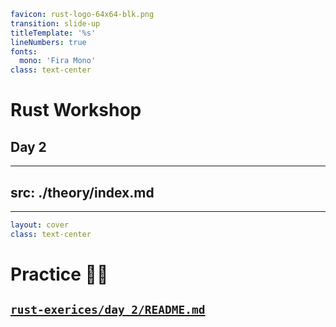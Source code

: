 ```yaml
favicon: rust-logo-64x64-blk.png
transition: slide-up
titleTemplate: '%s'
lineNumbers: true
fonts:
  mono: 'Fira Mono'
class: text-center
```

# Rust Workshop

## Day 2

---
src: ./theory/index.md
---

---

```yaml
layout: cover
class: text-center
```

# Practice 🧑‍💻

## [`rust-exerices/day_2/README.md`](https://github.com/senekor/rust-exerices/blob/main/day_2/README.md#day-2)

<Nr />
